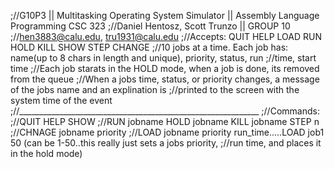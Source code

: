 ;//G10P3 || Multitasking Operating System Simulator || Assembly Language Programming CSC 323
;//Daniel Hentosz, Scott Trunzo || GROUP 10
;//hen3883@calu.edu, tru1931@calu.edu
;//Accepts: QUIT HELP LOAD RUN HOLD KILL SHOW STEP CHANGE
;//10 jobs at a time. Each job has: name(up to 8 chars in length and unique), priority, status, run ;//time, start time
;//Each job starats in the HOLD mode, when a job is done, its removed from the queue
;//When a jobs time, status, or priority changes, a message of the jobs name and an explination is ;//printed to the screen with the system time of the event
;//____________________________________________________________
;//Commands:
;//QUIT HELP SHOW
;//RUN jobname HOLD jobname KILL jobname STEP n
;//CHNAGE jobname priority
;//LOAD jobname priority run_time.....LOAD job1 50 (can be 1-50..this really just sets a jobs priority, ;//run time, and places it in the hold mode)
